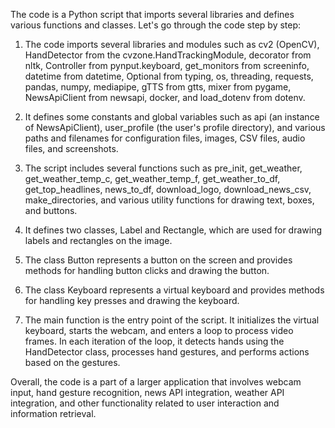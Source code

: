 The code is a Python script that imports several libraries and defines various functions and classes. Let's go through the code step by step:

1.  The code imports several libraries and modules such as cv2 (OpenCV), HandDetector from the cvzone.HandTrackingModule, decorator from nltk, Controller from pynput.keyboard, get\_monitors from screeninfo, datetime from datetime, Optional from typing, os, threading, requests, pandas, numpy, mediapipe, gTTS from gtts, mixer from pygame, NewsApiClient from newsapi, docker, and load\_dotenv from dotenv.
    
2.  It defines some constants and global variables such as api (an instance of NewsApiClient), user\_profile (the user's profile directory), and various paths and filenames for configuration files, images, CSV files, audio files, and screenshots.
    
3.  The script includes several functions such as pre\_init, get\_weather, get\_weather\_temp\_c, get\_weather\_temp\_f, get\_weather\_to\_df, get\_top\_headlines, news\_to\_df, download\_logo, download\_news\_csv, make\_directories, and various utility functions for drawing text, boxes, and buttons.
    
4.  It defines two classes, Label and Rectangle, which are used for drawing labels and rectangles on the image.
    
5.  The class Button represents a button on the screen and provides methods for handling button clicks and drawing the button.
    
6.  The class Keyboard represents a virtual keyboard and provides methods for handling key presses and drawing the keyboard.
    
7.  The main function is the entry point of the script. It initializes the virtual keyboard, starts the webcam, and enters a loop to process video frames. In each iteration of the loop, it detects hands using the HandDetector class, processes hand gestures, and performs actions based on the gestures.
    

Overall, the code is a part of a larger application that involves webcam input, hand gesture recognition, news API integration, weather API integration, and other functionality related to user interaction and information retrieval.

